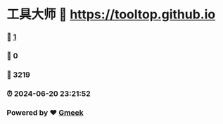 # 工具大师 :link: https://tooltop.github.io 
### :page_facing_up: [1](https://tooltop.github.io/tag.html) 
### :speech_balloon: 0 
### :hibiscus: 3219 
### :alarm_clock: 2024-06-20 23:21:52 
### Powered by :heart: [Gmeek](https://github.com/Meekdai/Gmeek)
